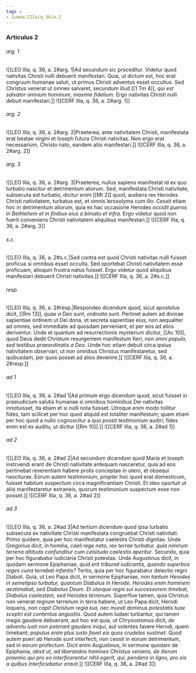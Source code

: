 ```yaml
---
tags : 
- Summa/IIIa/q.36/a.2
---
```


### Articulus 2

###### arg. 1
![[LEO IIIa, q. 36, a. 2#arg. 1|Ad secundum sic proceditur. Videtur quod nativitas Christi nulli debuerit manifestari. Quia, ut dictum est, hoc erat congruum humanae saluti, ut primus Christi adventus esset occultus. Sed Christus venerat ut omnes salvaret, secundum illud [[1 Tm 4]], *qui est salvator omnium hominum, maxime fidelium*. Ergo nativitas Christi nulli debuit manifestari.]]
![[CERF IIIa, q. 36, a. 2#arg. 1]]

###### arg. 2
![[LEO IIIa, q. 36, a. 2#arg. 2|Praeterea, ante nativitatem Christi, manifestata erat beatae virgini et Ioseph futura Christi nativitas. Non ergo erat necessarium, Christo nato, eandem aliis manifestari.]]
![[CERF IIIa, q. 36, a. 2#arg. 2]]

###### arg. 3
![[LEO IIIa, q. 36, a. 2#arg. 3|Praeterea, nullus sapiens manifestat id ex quo turbatio nascitur et detrimentum aliorum. Sed, manifestata Christi nativitate, subsecuta est turbatio, dicitur enim [[Mt 2]] quod, audiens rex Herodes Christi nativitatem, turbatus est, et omnis Ierosolyma cum illo. Cessit etiam hoc in detrimentum aliorum, quia ex hac occasione Herodes *occidit pueros in Bethlehem et in finibus eius a bimatu et infra*. Ergo videtur quod non fuerit conveniens Christi nativitatem aliquibus manifestari.]]
![[CERF IIIa, q. 36, a. 2#arg. 3]]

###### s.c.
![[LEO IIIa, q. 36, a. 2#s.c.|Sed contra est quod Christi nativitas nulli fuisset proficua si omnibus esset occulta. Sed oportebat Christi nativitatem esse proficuam, alioquin frustra natus fuisset. Ergo videtur quod aliquibus manifestari debuerit Christi nativitas.]]
![[CERF IIIa, q. 36, a. 2#s.c.]]

###### resp.
![[LEO IIIa, q. 36, a. 2#resp.|Respondeo dicendum quod, sicut apostolus dicit, [[Rm 13]], *quae a Deo sunt, ordinata sunt*. Pertinet autem ad divinae sapientiae ordinem ut Dei dona, et secreta sapientiae eius, non aequaliter ad omnes, sed immediate ad quosdam perveniant, et per eos ad alios deriventur. Unde et quantum ad resurrectionis mysterium dicitur, [[Ac 10]], quod Deus dedit Christum resurgentem manifestum fieri, *non omni populo, sed testibus praeordinatis a Deo*. Unde hoc etiam debuit circa ipsius nativitatem observari, ut non omnibus Christus manifestaretur, sed quibusdam, per quos posset ad alios devenire.]]
![[CERF IIIa, q. 36, a. 2#resp.]]

###### ad 1
![[LEO IIIa, q. 36, a. 2#ad 1|Ad primum ergo dicendum quod, sicut fuisset in praeiudicium salutis humanae si omnibus hominibus Dei nativitas innotuisset, ita etiam et si nulli nota fuisset. Utroque enim modo tollitur fides, tam scilicet per hoc quod aliquid est totaliter manifestum; quam etiam per hoc quod a nullo cognoscitur a quo possit testimonium audiri; fides enim est ex auditu, ut dicitur [[Rm 10]].]]
![[CERF IIIa, q. 36, a. 2#ad 1]]

###### ad 2
![[LEO IIIa, q. 36, a. 2#ad 2|Ad secundum dicendum quod Maria et Ioseph instruendi erant de Christi nativitate antequam nasceretur, quia ad eos pertinebat reverentiam habere prolis conceptae in utero, et obsequi nasciturae. Eorum autem testimonium, propter hoc quod erat domesticum, fuisset habitum suspectum circa magnificentiam Christi. Et ideo oportuit ut aliis manifestaretur extraneis, quorum testimonium suspectum esse non posset.]]
![[CERF IIIa, q. 36, a. 2#ad 2]]

###### ad 3
![[LEO IIIa, q. 36, a. 2#ad 3|Ad tertium dicendum quod ipsa turbatio subsecuta ex nativitate Christi manifestata congruebat Christi nativitati. Primo quidem, quia per hoc manifestatur caelestis Christi dignitas. Unde Gregorius dicit, in homilia, *caeli rege nato, rex terrae turbatur, quia nimirum terrena altitudo confunditur cum celsitudo caelestis aperitur*. Secundo, quia per hoc figurabatur iudiciaria Christi potestas. Unde Augustinus dicit, in quodam sermone Epiphaniae, *quid erit tribunal iudicantis, quando superbos reges cuna terrebat infantis?* Tertio, quia per hoc figurabatur deiectio regni Diaboli. Quia, ut Leo Papa dicit, in sermone Epiphaniae, *non tantum Herodes in semetipso turbatur, quantum Diabolus in Herode. Herodes enim hominem aestimabat, sed Diabolus Deum. Et uterque regni sui successorem timebat, Diabolus caelestem, sed Herodes terrenum*. Superflue tamen, quia Christus non venerat regnum terrenum in terra habere, ut Leo Papa dicit, Herodi loquens, *non capit Christum regia tua, nec mundi dominus potestatis tuae sceptri est contentus angustiis*. Quod autem Iudaei turbantur, qui tamen magis gaudere debuerant, aut hoc est quia, ut Chrysostomus dicit, *de adventu iusti non poterant gaudere iniqui*, aut volentes favere Herodi, quem timebant; *populus enim plus iusto favet eis quos crudeles sustinet*. Quod autem pueri ab Herode sunt interfecti, non cessit in eorum detrimentum, sed in eorum profectum. Dicit enim Augustinus, in sermone quodam de Epiphania, *absit ut, ad liberandos homines Christus veniens, de illorum praemio qui pro eo interficerentur nihil egerit, qui, pendens in ligno, pro eis a quibus interficiebatur oravit*.]]
![[CERF IIIa, q. 36, a. 2#ad 3]]

